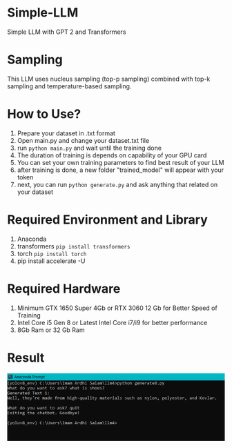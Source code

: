 # Simple-LLM
Simple LLM with GPT 2 and Transformers

# Sampling
This LLM uses nucleus sampling (top-p sampling) combined with top-k sampling and temperature-based sampling.

# How to Use?
1. Prepare your dataset in .txt format
2. Open main.py and change your dataset.txt file
3. run ``python main.py`` and wait until the training done
4. The duration of training is depends on capability of your GPU card
5. You can set your own training parameters to find best result of your LLM
6. after training is done, a new folder "trained_model" will appear with your token
7. next, you can run ``python generate.py`` and ask anything that related on your dataset

# Required Environment and Library
1. Anaconda 
2. transformers ``pip install transformers``
3. torch ``pip install torch``
4. pip install accelerate -U

# Required Hardware
1. Minimum GTX 1650 Super 4Gb or RTX 3060 12 Gb for Better Speed of Training
2. Intel Core i5 Gen 8 or Latest Intel Core i7/i9 for better performance
3. 8Gb Ram or 32 Gb Ram

# Result
![Alt text](https://raw.githubusercontent.com/PamanGie/simple-llm/main/llm.PNG)
